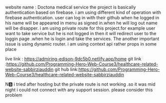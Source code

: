 website name : Doctona medical service
the project is basically authentication based on firebase. i am using different kind of operation with firebase authentication.
user can log in with their github
when he logged in his name will be appeared in menu as signed in.when he will log out name will be disapper. 
i am using private route for this project.for example user want to take service but he is not logged in then it will redirect user to the loggin page .when he is login and take the services.
The another important issue is using dynamic router.
i am using context api rather props in some place

live link : https://admiring-edison-9dc5b0.netlify.app/home
git link :https://github.com/Programming-Hero-Web-Course3/healthcare-related-website-sabbirziauddin
git hub link:https://github.com/Programming-Hero-Web-Course3/healthcare-related-website-sabbirziauddin


N:b: i tried after hosting but the private route is not working .so it was mid night i could not connect with any support session. please consider this problem

